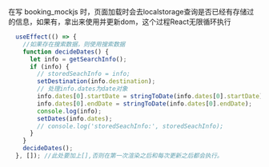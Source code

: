 在写 booking_mockjs 时，页面加载时会去localstorage查询是否已经有存储过的信息，如果有，拿出来使用并更新dom，这个过程React无限循环执行

```javascript
  useEffect(() => {
    //如果存在搜索数据，则使用搜索数据
    function decideDates() {
      let info = getSearchInfo();
      if (info) {
        // storedSeachInfo = info;
        setDestination(info.destination);
        // 处理info.dates为date对象
        info.dates[0].startDate = stringToDate(info.dates[0].startDate);
        info.dates[0].endDate = stringToDate(info.dates[0].endDate);
        console.log(info);
        setDates(info.dates);
        // console.log('storedSeachInfo:', storedSeachInfo);
      }
    }
    decideDates();
  }, []); //此处要加上[],否则在第一次渲染之后和每次更新之后都会执行。
```

